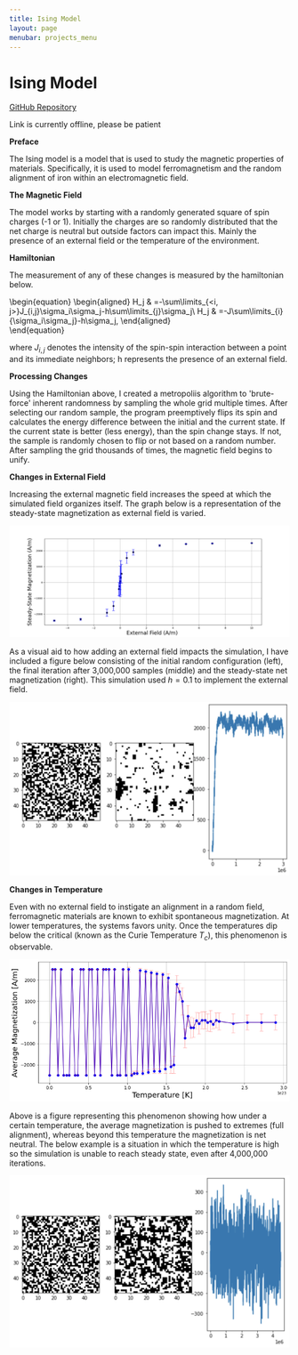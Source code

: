 ```yaml
---
title: Ising Model
layout: page
menubar: projects_menu
---
```


# Ising Model

[GitHub Repository]()

Link is currently offline, please be patient

**Preface**

The Ising model is a model that is used to study the magnetic properties of materials. Specifically, it is used to model ferromagnetism and the random alignment of iron within an electromagnetic field.

**The Magnetic Field**

The model works by starting with a randomly generated square of spin charges (-1 or 1). Initially the charges are so randomly distributed that the net charge is neutral but outside factors can impact this. Mainly the presence of an external field or the temperature of the environment.

**Hamiltonian**

The measurement of any of these changes is measured by the hamiltonian below.

\begin{equation}
\begin{aligned}
    H_j & =-\sum\limits_{<i, j>}J_{i,j}\sigma_i\sigma_j-h\sum\limits_{j}\sigma_j\\
    H_j & =-J\sum\limits_{i}{\sigma_i\sigma_j}-h\sigma_j,
\end{aligned}  
\end{equation}

where $J_{i, j}$ denotes the intensity of the spin-spin interaction between a point and its immediate neighbors; h represents the presence of an external field.

**Processing Changes**

Using the Hamiltonian above, I created a metropoliis algorithm to 'brute-force' inherent randomness by sampling the whole grid multiple times. After selecting our random sample, the program preemptively flips its spin and calculates the energy difference between the initial and the current state. If the current state is better (less energy), than the spin change stays. If not, the sample is randomly chosen to flip or not based on a random number. After sampling the grid thousands of times, the magnetic field begins to unify.

**Changes in External Field**

Increasing the external magnetic field increases the speed at which the simulated field organizes itself. The graph below is a representation of the steady-state magnetization as external field is varied.

![hsteady](refimgs/hplotnotit.png)

As a visual aid to how adding an external field impacts the simulation, I have included a figure below consisting of the initial random configuration (left), the final iteration after 3,000,000 samples (middle) and the steady-state net magnetization (right). This simulation used $h=0.1$ to implement the external field.

![extfieldplot](refimgs/ExtFieldplot.png)

**Changes in Temperature**

Even with no external field to instigate an alignment in a random field, ferromagnetic materials are known to exhibit spontaneous magnetization. At lower temperatures, the systems favors unity. Once the temperatures dip below the critical (known as the Curie Temperature $T_c$), this phenomenon is observable.

![tempgraph](refimgs/TempChange.png)

 Above is a figure representing this phenomenon showing how under a certain temperature, the average magnetization is pushed to extremes (full alignment), whereas beyond this temperature the magnetization is net neutral. The below example is a situation in which the temperature is high so the simulation is unable to reach steady state, even after 4,000,000 iterations.

 ![noisegraph](refimgs/HighBetaplot.png)

